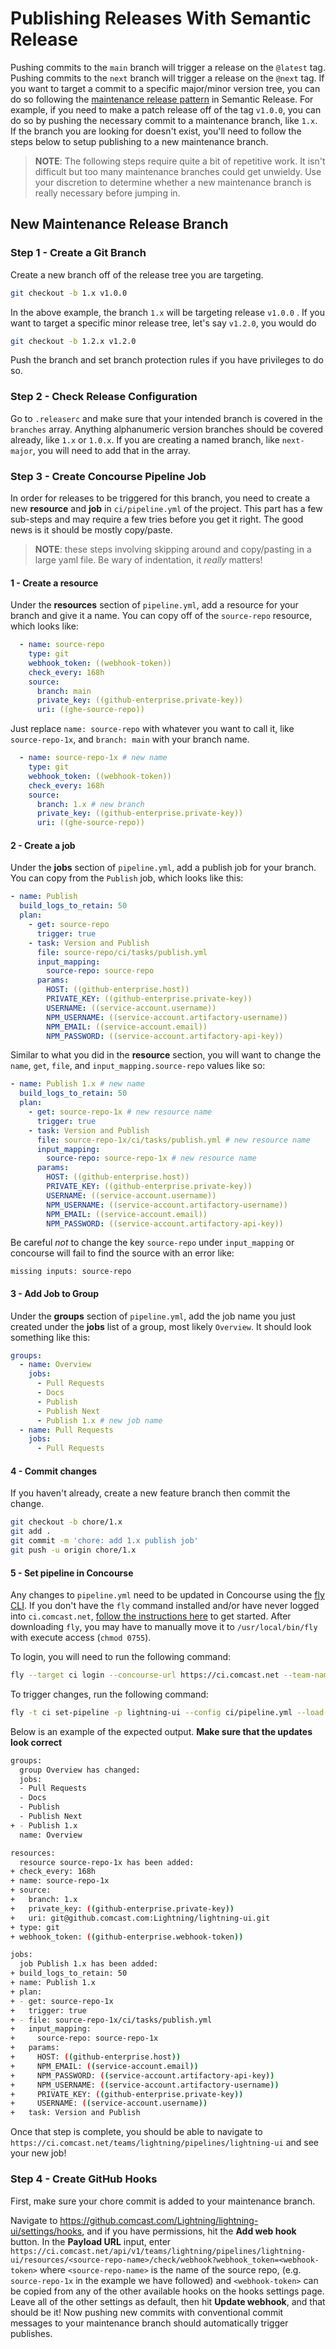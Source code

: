 # Publishing Releases With Semantic Release

Pushing commits to the `main` branch will trigger a release on the `@latest` tag. Pushing commits to the `next` branch will trigger a release on the `@next` tag. If you want to target a commit to a specific major/minor version tree, you can do so following the [maintenance release pattern](https://github.com/semantic-release/semantic-release/blob/master/docs/recipes/maintenance-releases.md#publishing-maintenance-releases) in Semantic Release. For example, if you need to make a patch release off of the tag `v1.0.0`, you can do so by pushing the necessary commit to a maintenance branch, like `1.x`. If the branch you are looking for doesn't exist, you'll need to follow the steps below to setup publishing to a new maintenance branch.

> **NOTE**: The following steps require quite a bit of repetitive work. It isn't difficult but too many maintenance branches could get unwieldy. Use your discretion to determine whether a new maintenance branch is really necessary before jumping in.

## New Maintenance Release Branch

### Step 1 - Create a Git Branch

Create a new branch off of the release tree you are targeting.

```sh
git checkout -b 1.x v1.0.0
```

In the above example, the branch `1.x` will be targeting release `v1.0.0` . If you want to target a specific minor release tree, let's say `v1.2.0`, you would do

```sh
git checkout -b 1.2.x v1.2.0
```

Push the branch and set branch protection rules if you have privileges to do so.

### Step 2 - Check Release Configuration

Go to `.releaserc` and make sure that your intended branch is covered in the `branches` array. Anything alphanumeric version branches should be covered already, like `1.x` or `1.0.x`. If you are creating a named branch, like `next-major`, you will need to add that in the array.

### Step 3 - Create Concourse Pipeline Job

In order for releases to be triggered for this branch, you need to create a new **resource** and **job** in `ci/pipeline.yml` of the project. This part has a few sub-steps and may require a few tries before you get it right. The good news is it should be mostly copy/paste.

> **NOTE**: these steps involving skipping around and copy/pasting in a large yaml file. Be wary of indentation, it _really_ matters!

#### 1 - Create a resource

Under the **resources** section of `pipeline.yml`, add a resource for your branch and give it a name. You can copy off of the `source-repo` resource, which looks like:

```yml
  - name: source-repo
    type: git
    webhook_token: ((webhook-token))
    check_every: 168h
    source:
      branch: main
      private_key: ((github-enterprise.private-key))
      uri: ((ghe-source-repo))
```

Just replace `name: source-repo` with whatever you want to call it, like `source-repo-1x`, and `branch: main` with your branch name.

```yml
  - name: source-repo-1x # new name
    type: git
    webhook_token: ((webhook-token))
    check_every: 168h
    source:
      branch: 1.x # new branch
      private_key: ((github-enterprise.private-key))
      uri: ((ghe-source-repo))
```

#### 2 - Create a job

Under the **jobs** section of `pipeline.yml`, add a publish job for your branch. You can copy from the `Publish` job, which looks like this:

```yml
- name: Publish
  build_logs_to_retain: 50
  plan:
    - get: source-repo
      trigger: true
    - task: Version and Publish
      file: source-repo/ci/tasks/publish.yml
      input_mapping:
        source-repo: source-repo
      params:
        HOST: ((github-enterprise.host))
        PRIVATE_KEY: ((github-enterprise.private-key))
        USERNAME: ((service-account.username))
        NPM_USERNAME: ((service-account.artifactory-username))
        NPM_EMAIL: ((service-account.email))
        NPM_PASSWORD: ((service-account.artifactory-api-key))
```

Similar to what you did in the **resource** section, you will want to change the `name`, `get`, `file`, and `input_mapping.source-repo` values like so:

```yml
- name: Publish 1.x # new name
  build_logs_to_retain: 50
  plan:
    - get: source-repo-1x # new resource name
      trigger: true
    - task: Version and Publish
      file: source-repo-1x/ci/tasks/publish.yml # new resource name
      input_mapping:
        source-repo: source-repo-1x # new resource name
      params:
        HOST: ((github-enterprise.host))
        PRIVATE_KEY: ((github-enterprise.private-key))
        USERNAME: ((service-account.username))
        NPM_USERNAME: ((service-account.artifactory-username))
        NPM_EMAIL: ((service-account.email))
        NPM_PASSWORD: ((service-account.artifactory-api-key))
```

Be careful _not_ to change the key `source-repo` under `input_mapping` or concourse will fail to find the source with an error like:

```
missing inputs: source-repo
```

#### 3 - Add Job to Group

Under the **groups** section of `pipeline.yml`, add the job name you just created under the **jobs** list of a group, most likely `Overview`. It should look something like this:

```yml
groups:
  - name: Overview
    jobs:
      - Pull Requests
      - Docs
      - Publish
      - Publish Next
      - Publish 1.x # new job name
  - name: Pull Requests
    jobs:
      - Pull Requests
```

#### 4 - Commit changes

If you haven't already, create a new feature branch then commit the change.

```sh
git checkout -b chore/1.x
git add .
git commit -m 'chore: add 1.x publish job'
git push -u origin chore/1.x
```

#### 5 - Set pipeline in Concourse

Any changes to `pipeline.yml` need to be updated in Concourse using the [fly CLI](https://concourse-ci.org/fly.html). If you don't have the `fly` command installed and/or have never logged into `ci.comcast.net`, [follow the instructions here](https://better.delivery.comcast.net/docs/site/gettingstarted/ciaccess/) to get started. After downloading `fly`, you may have to manually move it to `/usr/local/bin/fly` with execute access (`chmod 0755`).

To login, you will need to run the following command:
```sh
fly --target ci login --concourse-url https://ci.comcast.net --team-name lightning --open-browser
```

To trigger changes, run the following command:

```sh
fly -t ci set-pipeline -p lightning-ui --config ci/pipeline.yml --load-vars-from ci/values.yml
```

Below is an example of the expected output. **Make sure that the updates look correct**

```sh
groups:
  group Overview has changed:
  jobs:
  - Pull Requests
  - Docs
  - Publish
  - Publish Next
+ - Publish 1.x
  name: Overview

resources:
  resource source-repo-1x has been added:
+ check_every: 168h
+ name: source-repo-1x
+ source:
+   branch: 1.x
+   private_key: ((github-enterprise.private-key))
+   uri: git@github.comcast.com:Lightning/lightning-ui.git
+ type: git
+ webhook_token: ((github-enterprise.webhook-token))

jobs:
  job Publish 1.x has been added:
+ build_logs_to_retain: 50
+ name: Publish 1.x
+ plan:
+ - get: source-repo-1x
+   trigger: true
+ - file: source-repo-1x/ci/tasks/publish.yml
+   input_mapping:
+     source-repo: source-repo-1x
+   params:
+     HOST: ((github-enterprise.host))
+     NPM_EMAIL: ((service-account.email))
+     NPM_PASSWORD: ((service-account.artifactory-api-key))
+     NPM_USERNAME: ((service-account.artifactory-username))
+     PRIVATE_KEY: ((github-enterprise.private-key))
+     USERNAME: ((service-account.username))
+   task: Version and Publish
```

Once that step is complete, you should be able to navigate to `https://ci.comcast.net/teams/lightning/pipelines/lightning-ui` and see your new job!

### Step 4 - Create GitHub Hooks

First, make sure your chore commit is added to your maintenance branch.

Navigate to https://github.comcast.com/Lightning/lightning-ui/settings/hooks, and if you have permissions, hit the **Add web hook** button. In the **Payload URL** input, enter `https://ci.comcast.net/api/v1/teams/lightning/pipelines/lightning-ui/resources/<source-repo-name>/check/webhook?webhook_token=<webhook-token>` where `<source-repo-name>` is the name of the source repo, (e.g. `source-repo-1x` in the example we have followed) and `<webhook-token>` can be copied from any of the other available hooks on the hooks settings page. Leave all of the other settings as default, then hit **Update webhook**, and that should be it! Now pushing new commits with conventional commit messages to your maintenance branch should automatically trigger publishes.
